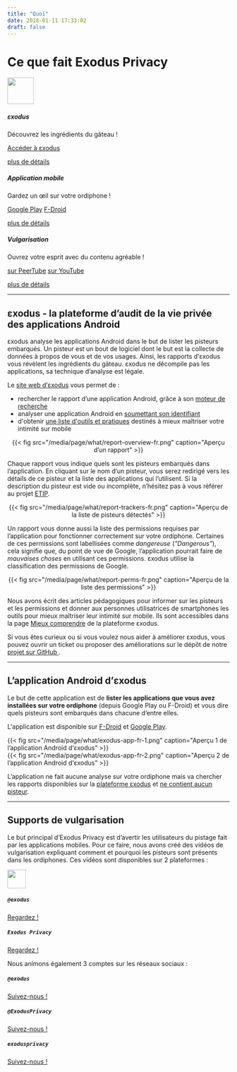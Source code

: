 ```yaml
---
title: "Quoi"
date: 2018-01-11 17:33:02
draft: false
---
```


# Ce que fait Exodus Privacy

<div class="row">
  <div class="col-md-4 text-center">
    <img src="/media/logo/exodus.png" width="60px" class="mt-3 ml-auto mr-auto"/>
    <div class="card-body">
      <h5 class="card-title">εxodus</h5>
      <p class="card-text">Découvrez les ingrédients du gâteau&nbsp;!</p>
      <a href="https://reports.exodus-privacy.eu.org/" class="btn btn-primary">Accéder à εxodus</a>
      <p class="mt-3"><a href="#exodus">plus de détails</a></p>
    </div>
  </div>
  <div class="col-md-4 text-center">
    <i class="fab fa-4x fa-android mt-2 ml-auto mr-auto text-primary"></i>
    <div class="card-body">
      <h5 class="card-title">Application mobile</h5>
      <p class="card-text">Gardez un œil sur votre ordiphone&nbsp;!</p>
      <a href="https://play.google.com/store/apps/details?id=org.eu.exodus_privacy.exodusprivacy" class="btn btn-primary">Google Play</a>
      <a href="https://f-droid.org/packages/org.eu.exodus_privacy.exodusprivacy/" class="btn btn-primary">F-Droid</a>
      <p class="mt-3"><a href="#android-app">plus de détails</a></p>
    </div>
  </div>
  <div class="col-md-4 text-center">
    <i class="fa fa-4x fa-umbrella-beach mt-2 ml-auto mr-auto text-primary"></i>
    <div class="card-body">
      <h5 class="card-title">Vulgarisation</h5>
      <p class="card-text">Ouvrez votre esprit avec du contenu agréable&nbsp;!</p>
      <a href="https://video.exodus-privacy.eu.org/video-channels/2ab4458d-0b3c-485a-aeaf-792cd0842bc8/videos" class="btn btn-primary">sur PeerTube</a>
      <a href="https://www.youtube.com/channel/UC2bloZZpnRal5tMVuHk0EFQ" class="btn btn-primary">sur YouTube</a>
      <p class="mt-3"><a href="#videos">plus de détails</a></p>
    </div>
  </div>
</div>

<hr>

<a name="exodus"></a>

## εxodus - la plateforme d’audit de la vie privée des applications Android

εxodus analyse les applications Android dans le but de lister les pisteurs embarqués. Un pisteur est un bout de logiciel dont le but est la collecte de données à propos de vous et de vos usages. Ainsi, les rapports d’εxodus vous révèlent les ingrédients du gâteau. εxodus ne décompile pas les applications, sa technique d’analyse est légale.

Le [site web d’εxodus](http://reports.exodus-privacy.eu.org/) vous permet de :

* rechercher le rapport d’une application Android, grâce à son [moteur de recherche](https://reports.exodus-privacy.eu.org/)
* analyser une application Android en [soumettant son identifiant](https://reports.exodus-privacy.eu.org/analysis/submit/)
* d'obtenir [une liste d'outils et pratiques](https://reports.exodus-privacy.eu.org/fr/info/next/) destinés à mieux maîtriser votre intimité sur mobile

<center>
{{< fig src="/media/page/what/report-overview-fr.png" caption="Aperçu d’un rapport" >}}
</center>

Chaque rapport vous indique quels sont les pisteurs embarqués dans l’application. En cliquant sur le nom d’un pisteur, vous serez redirigé vers les détails de ce pisteur et la liste des applications qui l’utilisent. Si la description du pisteur est vide ou incomplète, n’hésitez pas à vous référer au projet [ETIP](https://github.com/Exodus-Privacy/etip/).

<center>
{{< fig src="/media/page/what/report-trackers-fr.png" caption="Aperçu de la liste de pisteurs détectés" >}}
</center>

Un rapport vous donne aussi la liste des permissions requises par l’application pour fonctionner correctement sur votre ordiphone. Certaines de ces permissions sont labellisées comme *dangereuse* (*"Dangerous"*), cela signifie que, du point de vue de Google, l’application pourrait faire de *mauvaises choses* en utilisant ces permissions. εxodus utilise la classification des permissions de Google.

<center>
{{< fig src="/media/page/what/report-perms-fr.png" caption="Aperçu de la liste des permissions" >}}
</center>

Nous avons écrit des articles pédagogiques pour informer sur les pisteurs et les permissions et donner aux personnes utilisatrices de smartphones les outils pour mieux maîtriser leur intimité sur mobile. Ils sont accessibles dans la page [Mieux comprendre](https://reports.exodus-privacy.eu.org/fr/info/understand/) de la plateforme εxodus.

Si vous êtes curieux ou si vous voulez nous aider à améliorer εxodus, vous pouvez ouvrir un ticket ou proposer des améliorations sur le dépôt de notre [projet sur GitHub <i class="fab fa-github"></i>](https://github.com/exodus-privacy/).

<hr>

<a name="android-app"></a>

## L’application Android d’εxodus

Le but de cette application est de **lister les applications que vous avez installées sur votre ordiphone** (depuis Google Play ou F-Droid) et vous dire quels pisteurs sont embarqués dans chacune d’entre elles.

L'application est disponible sur [F-Droid](https://f-droid.org/packages/org.eu.exodus_privacy.exodusprivacy/) et [Google Play](https://play.google.com/store/apps/details?id=org.eu.exodus_privacy.exodusprivacy).

<div class="row">
  <div class="col-md-6 text-center">
  {{< fig src="/media/page/what/exodus-app-fr-1.png" caption="Aperçu 1 de l’application Android d’εxodus" >}}
  </div>
  <div class="col-md-6 text-center">
  {{< fig src="/media/page/what/exodus-app-fr-2.png" caption="Aperçu 2 de l’application Android d’εxodus" >}}
  </div>
</div>

L’application ne fait aucune analyse sur votre ordiphone mais va chercher les rapports disponibles sur la [plateforme εxodus](https://reports.exodus-privacy.eu.org) et [ne contient aucun pisteur](https://reports.exodus-privacy.eu.org/reports/search/org.eu.exodus_privacy.exodusprivacy).

<hr>

<a name="videos"></a>

## Supports de vulgarisation

Le but principal d’Exodus Privacy est d’avertir les utilisateurs du pistage fait par les applications mobiles. Pour ce faire, nous avons créé des vidéos de vulgarisation expliquant comment et pourquoi les pisteurs sont présents dans les ordiphones. Ces vidéos sont disponibles sur 2 plateformes :
<div class="row justify-content-md-center">
  <div class="col-md-4 text-center">
    <img src="/media/logo/peertube.svg" height="42px" class="mt-3 ml-auto mr-auto"/>
    <div class="card-body">
      <h5 class="card-title"><code>@exodus</code></h5>
      <a href="https://video.exodus-privacy.eu.org/video-channels/2ab4458d-0b3c-485a-aeaf-792cd0842bc8/videos" class="btn btn-primary">Regardez !</a>
    </div>
  </div>
  <div class="col-md-4 text-center">
    <i class="fab fa-3x fa-youtube-square mt-2 ml-auto mr-auto text-primary"></i>
    <div class="card-body">
      <h5 class="card-title"><code>Exodus Privacy</code></h5>
      <a href="https://www.youtube.com/channel/UC2bloZZpnRal5tMVuHk0EFQ" class="btn btn-primary">Regardez !</a>
    </div>
  </div>
</div>

Nous animons également 3 comptes sur les réseaux sociaux :
<div class="row">
  <div class="col-md-4 text-center">
    <i class="fab fa-3x fa-mastodon mt-2 ml-auto mr-auto text-primary"></i>
    <div class="card-body">
      <h5 class="card-title"><code>@exodus</code></h5>
      <a href="https://framapiaf.org/@exodus" class="btn btn-primary">Suivez-nous !</a>
    </div>
  </div>
  <div class="col-md-4 text-center">
    <i class="fab fa-3x fa-twitter mt-2 ml-auto mr-auto text-primary"></i>
    <div class="card-body">
      <h5 class="card-title"><code>@ExodusPrivacy</code></h5>
      <a href="https://twitter.com/ExodusPrivacy" class="btn btn-primary">Suivez-nous !</a>
    </div>
  </div>
  <div class="col-md-4 text-center">
    <i class="fab fa-3x fa-facebook-square mt-2 ml-auto mr-auto text-primary"></i>
    <div class="card-body">
      <h5 class="card-title"><code>exodusprivacy</code></h5>
      <a href="https://facebook.com/exodusprivacy" class="btn btn-primary">Suivez-nous !</a>
    </div>
  </div>
</div>
